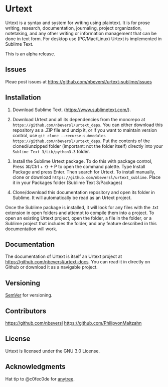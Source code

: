 # Urtext

Urtext is a syntax and system for writing using plaintext. It is for prose writing, research, documentation, journaling, project organization, notetaking, and any other writing or information management that can be done in text form. For desktop use (PC/Mac/Linux) Urtext is implemented in Sublime Text.

This is an alpha release.

## Issues

Pleae post issues at https://github.com/nbeversl/urtext-sublime/issues

## Installation

1. Download Sublime Text. (https://www.sublimetext.com/).

2. Download Urtext and all its dependencies from the monorepo at `https://github.com/nbeversl/urtext_deps`. You can either download this repository as a .ZIP file and unzip it, or if you want to maintain version control, use `git clone --recurse-submodules https://github.com/nbeversl/urtext_deps`. Put the contents of the cloned/unzipped folder (important: not the folder itself) directly into your `Sublime Text 3/Lib/python3.3` folder.

3. Install the Sublime Urtext package. To do this with package control, Press ⌘/Ctrl + ⇧ + P to open the command palette. Type Install Package and press Enter. Then search for Urtext. To install manually, clone or download `https://github.com/nbeversl/urtext_sublime`. Place it in your Packages folder (Sublime Text 3/Packages) 

4. Clone/download this documentation repository and open its folder in Sublime. It will automatically be read as an Urtext project.

Once the Sublime package is installed, it will look for any files with the .txt extension in open folders and attempt to compile them into a project. To open an existing Urtext project, open the folder, a file in the folder, or a Sublime project that includes the folder, and any feature described in this documentation will work.

## Documentation

The documentation of Urtext is itself an Urtext project at https://github.com/nbeversl/urtext-docs. You can read it in directly on Github or download it as a navigable project.

## Versioning

[SemVer](http://semver.org/) for versioning.

## Contributors

https://github.com/nbeversl
https://github.com/PhilipvonMaltzahn

## License

Urtext is licensed under the GNU 3.0 License.

## Acknowledgments

Hat tip to @c0fec0de for [anytree](https://github.com/c0fec0de/anytree).

